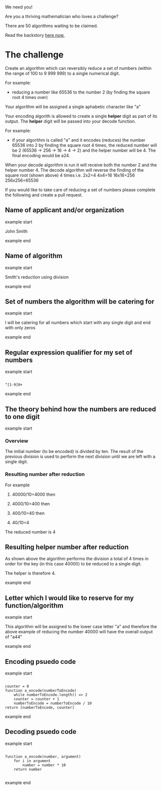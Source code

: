 We need you!

Are you a thriving mathematician who loves a challenge?

There are 50 algorithms waiting to be claimed.

Read the backstory [here now.](https://github.com/CyberMiles/tim-research/blob/master/distributed_ledger_information_sharing_DLISh/distributed_ledger_information_sharing_DLISh.md)

# The challenge
Create an algorithm which can reversibly reduce a set of numbers (within the range of 100 to 9 999 999) to a single numerical digit.

For example: 
- reducing a number like 65536 to the number 2 (by finding the square root 4 times over)

Your algorithm will be assigned a single aphabetic character like "a"

Your encoding algorith is allowed to create a single **helper** digit as part of its output. The **helper** digit will be passed into your decode function.

For example:
- if your algorithm is called "a" and it encodes (reduces) the number 65536 into 2 by finding the square root 4 times, the reduced number will be 2 (65536 -> 256 -> 16 -> 4 -> 2) and the helper number will be 4. The final encoding would be a24.

When your decode algorithm is run it will receive both the number 2 and the helper number 4. The decode algorithm will reverse the finding of the square root (shown above) 4 times i.e. 2x2=4 4x4=16 16x16=256 256x256=65536

If you would like to take care of reducing a set of numbers please complete the following and create a pull request.

## Name of applicant and/or organization

example start

John Smith

example end

## Name of algorithm

example start

Smith's reduction using division

example end

## Set of numbers the algorithm will be catering for

example start

I will be catering for all numbers which start with any single digit and end with only zeros 

example end

## Regular expression qualifier for my set of numbers

example start

```

^[1-9]0+

```

example end

## The theory behind how the numbers are reduced to one digit


example start

### Overview

The initial number (to be encoded) is divided by ten. The result of the previous division is used to perform the next division until we are left with a single digit.

### Resulting number after reduction

For example 

1) 40000/10=4000 then 

2) 4000/10=400 then 

3) 400/10=40 then 

4) 40/10=4

The reduced number is 4

## Resulting helper number after reduction

As shown above the algorithm performs the division a total of 4 times in order for the key (in this case 40000) to be reduced to a single digit. 

The helper is therefore 4.

example end

## Letter which I would like to reserve for my function/algorithm

example start

This algorithm will be assigned to the lower case letter "a" and therefore the above example of reducing the number 40000 will have the overall output of "a44"

example end

## Encoding psuedo code

example start

```

counter = 0
function a_encode(numberToEncode)
    while numberToEncode.length() => 2
    counter = counter + 1
    numberToEncode = numberToEncode / 10
return [numberToEncode, counter]   

```

example end

## Decoding psuedo code

example start

```

function a_encode(number, argument)
    for i in argument
        number = number * 10
    return number
    
```

example end
